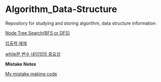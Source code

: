 # Algorithm_Data-Structure
Repository for studying and storing algorithm, data structure information

[Node Tree Search(BFS or DFS)](https://github.com/JSW-JW/Algorithm_Data-Structure/blob/main/DFS.md)

[입출력 예제](https://github.com/JSW-JW/Algorithm_Data-Structure/blob/main/input_output.md)

[while문 변수 네이밍의 중요성](https://github.com/JSW-JW/Algorithm_Data-Structure/blob/main/while.md)







**Mistake Notes**

[My mistake making code](https://github.com/JSW-JW/Algorithm_Data-Structure/blob/main/mistakeNotes.md)

